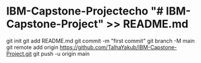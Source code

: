 # IBM-Capstone-Projectecho "# IBM-Capstone-Project" >> README.md
git init
git add README.md
git commit -m "first commit"
git branch -M main
git remote add origin https://github.com/TalhaYakub/IBM-Capstone-Project.git
git push -u origin main
